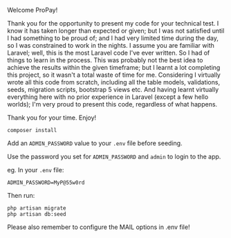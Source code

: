 Welcome ProPay!

Thank you for the opportunity to present my code for your technical test.
I know it has taken longer than expected or given; but I was not satisfied until I had something to be proud of; and I had very limited time during the day, so I was constrained to work in the nights.
I assume you are familiar with Laravel; well, this is the most Laravel code I've ever written.
So I had of things to learn in the process.
This was probably not the best idea to achieve the results within the given timeframe; but I learnt a lot completing this project, so it wasn't a total waste of time for me.
Considering I virtually wrote all this code from scratch, including all the table models, validations, seeds, migration scripts, bootstrap 5 views etc.
And having learnt virtually everything here with no prior experience in Laravel (except a few hello worlds); I'm very proud to present this code, regardless of what happens.

Thank you for your time. Enjoy!


```
composer install
```

Add an `ADMIN_PASSWORD` value to your `.env` file before seeding.

Use the password you set for `ADMIN_PASSWORD` and `admin` to login to the app.

eg. In your `.env` file:
```
ADMIN_PASSWORD=MyP@55w0rd
```

Then run:

```
php artisan migrate
php artisan db:seed
```

Please also remember to configure the MAIL options in .env file!

